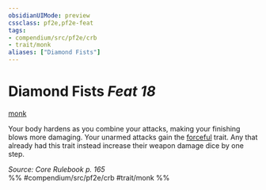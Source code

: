 ```yaml
---
obsidianUIMode: preview
cssclass: pf2e,pf2e-feat
tags:
- compendium/src/pf2e/crb
- trait/monk
aliases: ["Diamond Fists"]
---
```

# Diamond Fists  *Feat 18*  
[monk](/rules/traits/monk.md)  


Your body hardens as you combine your attacks, making your finishing blows more damaging. Your unarmed attacks gain the [forceful](/rules/traits/forceful.md) trait. Any that already had this trait instead increase their weapon damage dice by one step.

*Source: Core Rulebook p. 165*  
%% #compendium/src/pf2e/crb #trait/monk %%